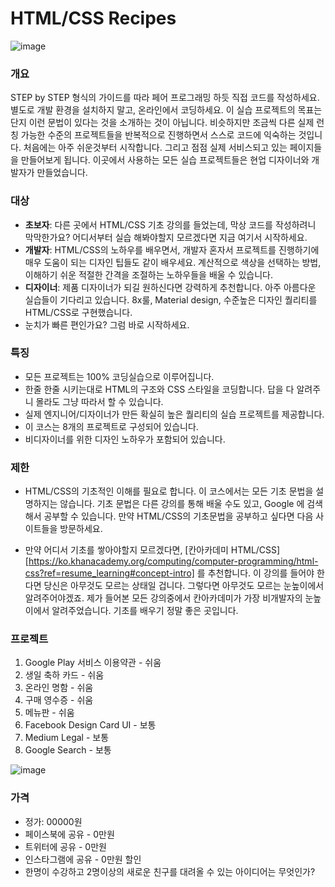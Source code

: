 # HTML/CSS Recipes

![image](https://res.cloudinary.com/dyiqg9qhi/image/upload/v1533081749/img-hero-08_ihzgkd.jpg)

### 개요

STEP by STEP 형식의 가이드를 따라 페어 프로그래밍 하듯 직접 코드를 작성하세요. 별도로 개발 환경을 설치하지 말고, 온라인에서 코딩하세요. 이 실습 프로젝트의 목표는 단지 이런 문법이 있다는 것을 소개하는 것이 아닙니다. 비슷하지만 조금씩 다른 실제 런칭 가능한 수준의 프로젝트들을 반복적으로 진행하면서 스스로 코드에 익숙하는 것입니다. 처음에는 아주 쉬운것부터 시작합니다. 그리고 점점 실제 서비스되고 있는 페이지들을 만들어보게 됩니다. 이곳에서 사용하는 모든 실습 프로젝트들은 현업 디자이너와 개발자가 만들었습니다.



### 대상

* **초보자**: 다른 곳에서 HTML/CSS 기초 강의를 들었는데, 막상 코드를 작성하려니 막막한가요? 어디서부터 실습 해봐야할지 모르겠다면 지금 여기서 시작하세요.
* **개발자**: HTML/CSS의 노하우를 배우면서, 개발자 혼자서 프로젝트를 진행하기에 매우 도움이 되는 디자인 팁들도 같이 배우세요. 계산적으로 색상을 선택하는 방법, 이해하기 쉬운 적절한 간격을 조절하는 노하우들을 배울 수 있습니다.
* **디자이너**: 제품 디자이너가 되길 원하신다면 강력하게 추천합니다. 아주 아름다운 실습들이 기다리고 있습니다. 8x룰, Material design, 수준높은 디자인 퀄리티를 HTML/CSS로 구현했습니다.
* 눈치가 빠른 편인가요? 그럼 바로 시작하세요.



### 특징

* 모든 프로젝트는 100% 코딩실습으로 이루어집니다. 
* 한줄 한줄 시키는대로 HTML의 구조와 CSS 스타일을 코딩합니다. 답을 다 알려주니 몰라도 그냥 따라서 할 수 있습니다.
* 실제 엔지니어/디자이너가 만든 확실히 높은 퀄리티의 실습 프로젝트를 제공합니다.
* 이 코스는 8개의 프로젝트로 구성되어 있습니다.
* 비디자이너를 위한 디자인 노하우가 포함되어 있습니다.



### 제한

* HTML/CSS의 기초적인 이해를 필요로 합니다. 이 코스에서는 모든 기초 문법을 설명하지는 않습니다. 기초 문법은 다른 강의를 통해 배울 수도 있고, Google 에 검색해서 공부할 수 있습니다. 만약 HTML/CSS의 기초문법을 공부하고 싶다면 다음 사이트들을 방문하세요.

* 만약 어디서 기초를 쌓아야할지 모르겠다면, [칸아카데미 HTML/CSS][https://ko.khanacademy.org/computing/computer-programming/html-css?ref=resume_learning#concept-intro] 를 추천합니다. 이 강의를 들어야 한다면 당신은 아무것도 모르는 상태일 겁니다. 그렇다면 아무것도 모르는 눈높이에서 알려주어야겠죠. 제가 들어본 모든 강의중에서 칸아카데미가 가장 비개발자의 눈높이에서 알려주었습니다. 기초를 배우기 정말 좋은 곳입니다.

  

### 프로젝트

1. Google Play 서비스 이용약관 - 쉬움
2. 생일 축하 카드 - 쉬움
3. 온라인 명함 - 쉬움
4. 구매 영수증 - 쉬움
5. 메뉴판 - 쉬움
6. Facebook Design Card UI - 보통
7. Medium Legal - 보통
8. Google Search - 보통

![image](https://res.cloudinary.com/dyiqg9qhi/image/upload/v1533082206/img-hero-07_ruo8ee.jpg)



### 가격

- 정가: 00000원
- 페이스북에 공유 - 0만원
- 트위터에 공유 - 0만원
- 인스타그램에 공유 - 0만원 할인
- 한명이 수강하고 2명이상의 새로운 친구를 대려올 수 있는 아이디어는 무엇인가?

